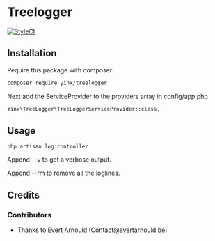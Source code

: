 # Treelogger

[![StyleCI](https://styleci.io/repos/57818067/shield)](https://styleci.io/repos/59567682)

## Installation

Require this package with composer:

```sh
composer require yinx/treelogger
```

Next add the ServiceProvider to the providers array in config/app.php

```sh
Yinx\TreeLogger\TreeLoggerServiceProvider::class,
```


## Usage

```
php artisan log:controller
```

Append --v to get a verbose output.

Append --rm to remove all the loglines.

## Credits

### Contributors

- Thanks to Evert Arnould (Contact@evertarnould.be)



